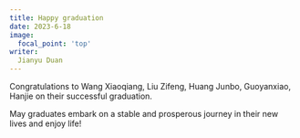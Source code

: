 ```yaml
---
title: Happy graduation
date: 2023-6-18
image:
  focal_point: 'top'
writer:
  Jianyu Duan
---
```


Congratulations to Wang Xiaoqiang, Liu Zifeng, Huang Junbo, Guoyanxiao, Hanjie on their successful graduation.

<!--more-->

May graduates embark on a stable and prosperous journey in their new lives and enjoy life!
